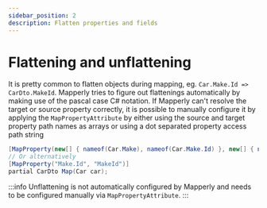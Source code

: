 ```yaml
---
sidebar_position: 2
description: Flatten properties and fields
---
```


# Flattening and unflattening

It is pretty common to flatten objects during mapping, eg. `Car.Make.Id => CarDto.MakeId`.
Mapperly tries to figure out flattenings automatically by making use of the pascal case C# notation.
If Mapperly can't resolve the target or source property correctly, it is possible to manually configure it by applying the `MapPropertyAttribute`
by either using the source and target property path names as arrays or using a dot separated property access path string

```csharp
[MapProperty(new[] { nameof(Car.Make), nameof(Car.Make.Id) }, new[] { nameof(CarDto.MakeId) })]
// Or alternatively
[MapProperty("Make.Id", "MakeId")]
partial CarDto Map(Car car);
```

:::info
Unflattening is not automatically configured by Mapperly and needs to be configured manually via `MapPropertyAttribute`.
:::
